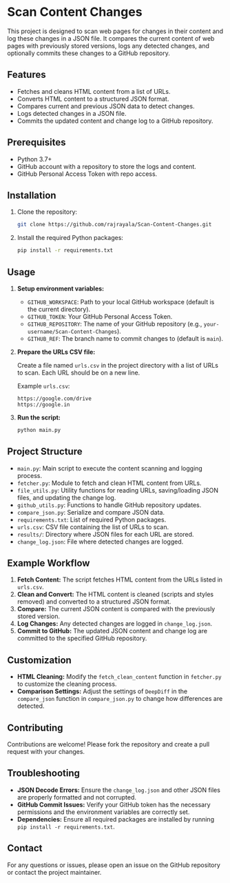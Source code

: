 # Scan Content Changes

This project is designed to scan web pages for changes in their content and log these changes in a JSON file. It compares the current content of web pages with previously stored versions, logs any detected changes, and optionally commits these changes to a GitHub repository.

## Features

- Fetches and cleans HTML content from a list of URLs.
- Converts HTML content to a structured JSON format.
- Compares current and previous JSON data to detect changes.
- Logs detected changes in a JSON file.
- Commits the updated content and change log to a GitHub repository.

## Prerequisites

- Python 3.7+
- GitHub account with a repository to store the logs and content.
- GitHub Personal Access Token with repo access.

## Installation

1. Clone the repository:

    ```sh
    git clone https://github.com/rajrayala/Scan-Content-Changes.git
    ```

2. Install the required Python packages:

    ```sh
    pip install -r requirements.txt
    ```

## Usage

1. **Setup environment variables:**

    - `GITHUB_WORKSPACE`: Path to your local GitHub workspace (default is the current directory).
    - `GITHUB_TOKEN`: Your GitHub Personal Access Token.
    - `GITHUB_REPOSITORY`: The name of your GitHub repository (e.g., `your-username/Scan-Content-Changes`).
    - `GITHUB_REF`: The branch name to commit changes to (default is `main`).

2. **Prepare the URLs CSV file:**

    Create a file named `urls.csv` in the project directory with a list of URLs to scan. Each URL should be on a new line.

    Example `urls.csv`:
    ```csv
    https://google.com/drive
    https://google.in
    ```

3. **Run the script:**

    ```sh
    python main.py
    ```

## Project Structure

- `main.py`: Main script to execute the content scanning and logging process.
- `fetcher.py`: Module to fetch and clean HTML content from URLs.
- `file_utils.py`: Utility functions for reading URLs, saving/loading JSON files, and updating the change log.
- `github_utils.py`: Functions to handle GitHub repository updates.
- `compare_json.py`: Serialize and compare JSON data.
- `requirements.txt`: List of required Python packages.
- `urls.csv`: CSV file containing the list of URLs to scan.
- `results/`: Directory where JSON files for each URL are stored.
- `change_log.json`: File where detected changes are logged.

## Example Workflow

1. **Fetch Content:** The script fetches HTML content from the URLs listed in `urls.csv`.
2. **Clean and Convert:** The HTML content is cleaned (scripts and styles removed) and converted to a structured JSON format.
3. **Compare:** The current JSON content is compared with the previously stored version.
4. **Log Changes:** Any detected changes are logged in `change_log.json`.
5. **Commit to GitHub:** The updated JSON content and change log are committed to the specified GitHub repository.

## Customization

- **HTML Cleaning:** Modify the `fetch_clean_content` function in `fetcher.py` to customize the cleaning process.
- **Comparison Settings:** Adjust the settings of `DeepDiff` in the `compare_json` function in `compare_json.py` to change how differences are detected.

## Contributing

Contributions are welcome! Please fork the repository and create a pull request with your changes.

## Troubleshooting

- **JSON Decode Errors:** Ensure the `change_log.json` and other JSON files are properly formatted and not corrupted.
- **GitHub Commit Issues:** Verify your GitHub token has the necessary permissions and the environment variables are correctly set.
- **Dependencies:** Ensure all required packages are installed by running `pip install -r requirements.txt`.

## Contact

For any questions or issues, please open an issue on the GitHub repository or contact the project maintainer.
